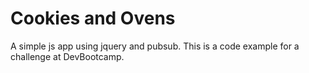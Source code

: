 # Cookies and Ovens

A simple js app using jquery and pubsub. This is a code example for a challenge at DevBootcamp.
